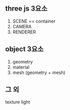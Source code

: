## three js 3요소

1. SCENE == container
2. CAMERA
3. RENDERER

## object 3요소

1. geometry
2. material
3. mesh (geometry + mesh)

## 그 외

texture
light
